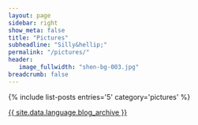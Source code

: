 ```yaml
---
layout: page
sidebar: right
show_meta: false
title: "Pictures"
subheadline: "Silly&hellip;"
permalink: "/pictures/"
header:
   image_fullwidth: "shen-bg-003.jpg"
breadcrumb: false
---
```

{% include list-posts entries='5' category='pictures' %}

<a class="radius button small" href="{{ site.url }}/pictures/archive/" title="{{ site.data.language.blog_archive }}">{{ site.data.language.blog_archive }}</a>
